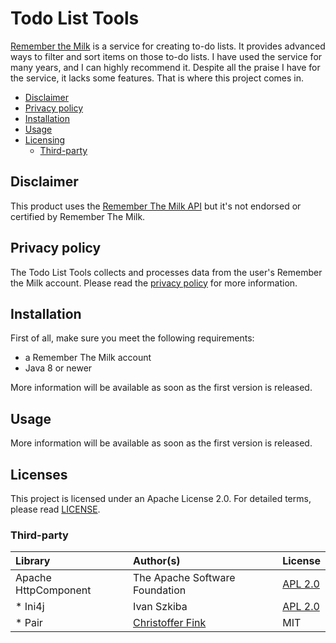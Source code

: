 # Todo List Tools
[Remember the Milk][1] is a service for creating to-do lists. It provides 
advanced ways to filter and sort items on those to-do lists. I have used the 
service for many years, and I can highly recommend it. Despite all the praise 
I have for the service, it lacks some features. That is where this project 
comes in.

* [Disclaimer](#disclaimer)
* [Privacy policy](#privacy-policy)
* [Installation](#installation)
* [Usage](#usage)
* [Licensing](#licensing)
    * [Third-party](#third-party)

## Disclaimer
This product uses the [Remember The Milk API][5] but it's not endorsed or 
certified by Remember The Milk.

## Privacy policy
The Todo List Tools collects and processes data from the user's Remember the 
Milk account. Please read the [privacy policy][2] for more information.

## Installation
First of all, make sure you meet the following requirements:
* a Remember The Milk account
* Java 8 or newer

More information will be available as soon as the first version is released.

## Usage
More information will be available as soon as the first version is released.

## Licenses
This project is licensed under an Apache License 2.0. For detailed terms, 
please read [LICENSE][3]. 

### Third-party
| Library | Author(s) | License
| :-- | :-- | :--
| Apache HttpComponent | The Apache Software Foundation | [APL 2.0][7]
* Ini4j | Ivan Szkiba | [APL 2.0][6]
* Pair | [Christoffer Fink][4] | MIT


[1]: https://www.rememberthemilk.com
[2]: privacy-policy.md
[3]: LICENSE
[4]: https://github.com/finkn
[5]: https://www.rememberthemilk.com/services/api/
[6]: lib/ini4j/NOTICE.txt
[7]: lib/apache-httpcomponent/NOTICE.txt
